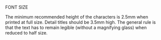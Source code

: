 FONT SIZE

The minimum recommended height of the characters is 2.5mm when printed at full size. Detail titles should be 3.5mm high. The general rule is that the text has to remain legible (without a magnifying glass) when reduced to half size.